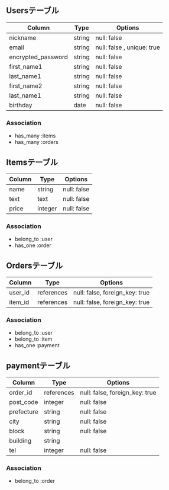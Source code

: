 ## Usersテーブル

| Column             | Type    | Options     |
| ------------------ | ------- | ----------- |
| nickname           | string  | null: false |
| email              | string  | null: false , unique: true|
| encrypted_password | string  | null: false |
| first_name1        | string  | null: false |
| last_name1         | string  | null: false |
| first_name2        | string  | null: false |
| last_name1         | string  | null: false |
| birthday           | date    | null: false |

### Association
- has_many :items
- has_many :orders


## Itemsテーブル

| Column        | Type      | Options     |
| ------------- | --------- | ----------- |
| name          | string    | null: false |
| text          | text      | null: false |
| price         | integer   | null: false |

### Association
- belong_to :user
- has_one :order


## Ordersテーブル

| Column        | Type      | Options     |
| ------------- | --------- | ----------- |
| user_id       | references| null: false, foreign_key: true |
| item_id       | references| null: false, foreign_key: true |

### Association
- belong_to :user
- belong_to :item
- has_one :payment


## paymentテーブル

| Column        | Type      | Options     |
| ------------- | --------- | ----------- |
| order_id      | references| null: false, foreign_key: true |
| post_code     | integer   | null: false |
| prefecture    | string    | null: false |
| city          | string    | null: false |
| block         | string    | null: false |
| building      | string    |
| tel           | integer   | null: false |

### Association
- belong_to :order